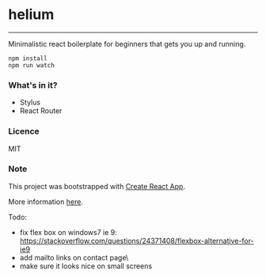 # helium
---
Minimalistic react boilerplate for beginners that gets you up and running.
```
npm install
npm run watch
```
### What's in it?
- Stylus
- React Router

### Licence
MIT

### Note
This project was bootstrapped with [Create React App](https://github.com/facebookincubator/create-react-app).

More information [here](https://github.com/facebookincubator/create-react-app/blob/master/packages/react-scripts/template/README.md).

Todo:
- fix flex box on windows7 ie 9: https://stackoverflow.com/questions/24371408/flexbox-alternative-for-ie9
- add mailto links on contact page\
- make sure it looks nice on small screens


